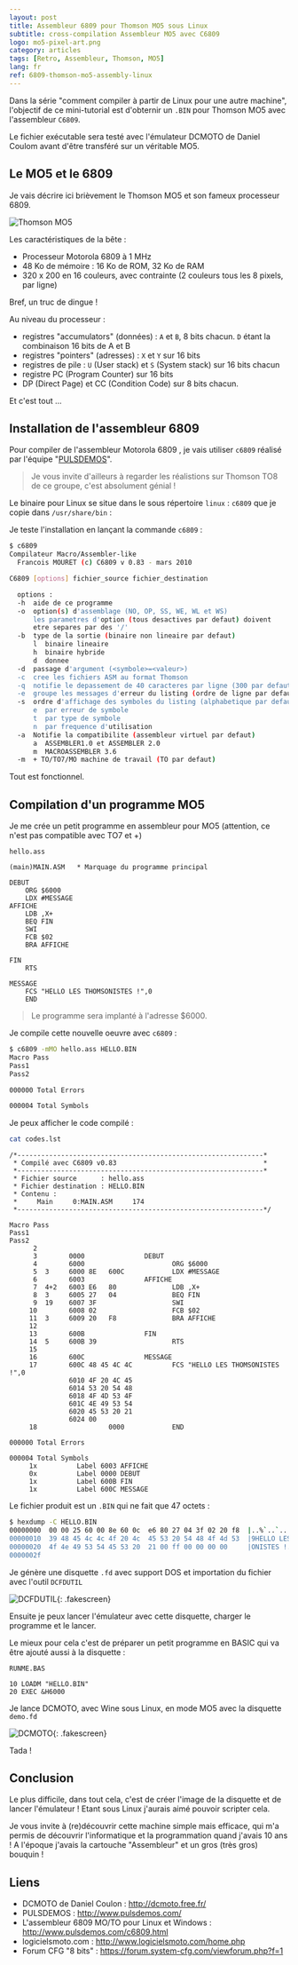 ```yaml
---
layout: post
title: Assembleur 6809 pour Thomson MO5 sous Linux
subtitle: cross-compilation Assembleur MO5 avec C6809
logo: mo5-pixel-art.png
category: articles
tags: [Retro, Assembleur, Thomson, MO5]
lang: fr
ref: 6809-thomson-mo5-assembly-linux
---
```


<div class="intro" markdown='1'>

Dans la série "comment compiler à partir de Linux pour une autre machine", l'objectif
de ce mini-tutorial est d'obternir un `.BIN` pour Thomson MO5 avec l'assembleur `C6809`.

Le fichier exécutable sera testé avec l'émulateur DCMOTO de Daniel Coulom avant d'être
transféré sur un véritable MO5.
</div>
<!--excerpt-->

## Le MO5 et le 6809

Je vais décrire ici brièvement le Thomson MO5 et son fameux processeur 6809.

![Thomson MO5](/images/mo5.png)

Les caractéristiques de la bête :

- Processeur Motorola 6809 à 1 MHz
- 48 Ko de mémoire : 16 Ko de ROM, 32 Ko de RAM
- 320 x 200 en 16 couleurs, avec contrainte (2 couleurs tous les 8 pixels, par ligne)

Bref, un truc de dingue !

Au niveau du processeur :

- registres "accumulators" (données) : `A` et `B`, 8 bits chacun. `D` étant la combinaison 16 bits de A et B
- registres "pointers" (adresses) : `X` et `Y` sur 16 bits
- registres de pile : `U` (User stack) et `S` (System stack) sur 16 bits chacun
- registre PC (Program Counter) sur 16 bits
- DP (Direct Page) et CC (Condition Code) sur 8 bits chacun.

Et c'est tout ...

## Installation de l'assembleur 6809

Pour compiler de l'assembleur Motorola 6809 , je vais utiliser `c6809` réalisé par l'équipe "[PULSDEMOS](http://www.pulsdemos.com/c6809.html)".

> Je vous invite d'ailleurs à regarder les réalistions sur Thomson TO8 de ce groupe, c'est absolument génial !

Le binaire pour Linux se situe dans le sous répertoire `linux` : `c6809` que je copie dans `/usr/share/bin` :

Je teste l'installation en lançant la commande `c6809` :


```bash
$ c6809
Compilateur Macro/Assembler-like
  Francois MOURET (c) C6809 v 0.83 - mars 2010

C6809 [options] fichier_source fichier_destination

  options :
  -h  aide de ce programme
  -o  option(s) d'assemblage (NO, OP, SS, WE, WL et WS)
      les parametres d'option (tous desactives par defaut) doivent
      etre separes par des '/'
  -b  type de la sortie (binaire non lineaire par defaut)
      l  binaire lineaire
      h  binaire hybride
      d  donnee
  -d  passage d'argument (<symbole>=<valeur>)
  -c  cree les fichiers ASM au format Thomson
  -q  notifie le depassement de 40 caracteres par ligne (300 par defaut)
  -e  groupe les messages d'erreur du listing (ordre de ligne par defaut)
  -s  ordre d'affichage des symboles du listing (alphabetique par defaut)
      e  par erreur de symbole
      t  par type de symbole
      n  par frequence d'utilisation
  -a  Notifie la compatibilite (assembleur virtuel par defaut)
      a  ASSEMBLER1.0 et ASSEMBLER 2.0
      m  MACROASSEMBLER 3.6
  -m  + TO/TO7/MO machine de travail (TO par defaut)

```

Tout est fonctionnel.

## Compilation d'un programme MO5

Je me crée un petit programme en assembleur pour MO5 (attention, ce n'est pas compatible avec TO7  et +)


`hello.ass`
```
(main)MAIN.ASM   * Marquage du programme principal

DEBUT
    ORG $6000
    LDX #MESSAGE
AFFICHE		
    LDB ,X+
    BEQ FIN
    SWI 
    FCB $02
    BRA AFFICHE

FIN
    RTS

MESSAGE
    FCS "HELLO LES THOMSONISTES !",0
    END
```

> Le programme sera implanté à l'adresse $6000.

Je compile cette nouvelle oeuvre avec `c6809` :

```bash
$ c6809 -mMO hello.ass HELLO.BIN
Macro Pass
Pass1
Pass2

000000 Total Errors

000004 Total Symbols
```

Je peux afficher le code compilé :

```bash
cat codes.lst 
```

```plaintext
/*--------------------------------------------------------------*
 * Compilé avec C6809 v0.83                                     *
 *--------------------------------------------------------------*
 * Fichier source      : hello.ass
 * Fichier destination : HELLO.BIN
 * Contenu :
 *     Main     0:MAIN.ASM     174
 *--------------------------------------------------------------*/

Macro Pass
Pass1
Pass2
      2
      3        0000               DEBUT
      4        6000                      ORG $6000
      5  3     6000 8E   600C            LDX #MESSAGE
      6        6003               AFFICHE
      7  4+2   6003 E6   80              LDB ,X+
      8  3     6005 27   04              BEQ FIN
      9  19    6007 3F                   SWI
     10        6008 02                   FCB $02
     11  3     6009 20   F8              BRA AFFICHE
     12
     13        600B               FIN
     14  5     600B 39                   RTS
     15
     16        600C               MESSAGE
     17        600C 48 45 4C 4C          FCS "HELLO LES THOMSONISTES !",0
               6010 4F 20 4C 45
               6014 53 20 54 48
               6018 4F 4D 53 4F
               601C 4E 49 53 54
               6020 45 53 20 21
               6024 00
     18                  0000            END

000000 Total Errors

000004 Total Symbols
     1x          Label 6003 AFFICHE
     0x          Label 0000 DEBUT
     1x          Label 600B FIN
     1x          Label 600C MESSAGE
```


Le fichier produit est un `.BIN`  qui ne fait que 47 octets :

```bash
$ hexdump -C HELLO.BIN 
00000000  00 00 25 60 00 8e 60 0c  e6 80 27 04 3f 02 20 f8  |..%`..`...'.?. .|
00000010  39 48 45 4c 4c 4f 20 4c  45 53 20 54 48 4f 4d 53  |9HELLO LES THOMS|
00000020  4f 4e 49 53 54 45 53 20  21 00 ff 00 00 00 00     |ONISTES !......|
0000002f
```

Je génère une disquette `.fd` avec support DOS et importation du fichier avec l'outil `DCFDUTIL`

![DCFDUTIL](/images/6809-thomson-mo5-assembly-linux/dcfdutil.png){: .fakescreen}

Ensuite je peux lancer l'émulateur avec cette disquette, charger le programme et le lancer.

Le mieux pour cela c'est de préparer un petit programme en BASIC qui va être ajouté aussi à la disquette :

`RUNME.BAS`

```plaintext
10 LOADM "HELLO.BIN"
20 EXEC &H6000
```

Je lance DCMOTO, avec Wine sous Linux, en mode MO5 avec la disquette `demo.fd` 

![DCMOTO](/images/6809-thomson-mo5-assembly-linux/dcmoto.png){: .fakescreen}

Tada !

## Conclusion

Le plus difficile, dans tout cela, c'est de créer l'image de la disquette et de lancer l'émulateur ! Etant sous Linux j'aurais aimé
pouvoir scripter cela.

Je vous invite à (re)découvrir cette machine simple mais efficace, qui m'a permis de découvrir l'informatique et la programmation
quand j'avais 10 ans ! A l'époque j'avais la cartouche "Assembleur" et un gros (très gros) bouquin !

## Liens

- DCMOTO de Daniel Coulon : <http://dcmoto.free.fr/>
- PULSDEMOS : <http://www.pulsdemos.com/>
- L'assembleur 6809 MO/TO pour Linux et Windows : <http://www.pulsdemos.com/c6809.html>
- logicielsmoto.com : <http://www.logicielsmoto.com/home.php>
- Forum CFG "8 bits" : <https://forum.system-cfg.com/viewforum.php?f=1>
